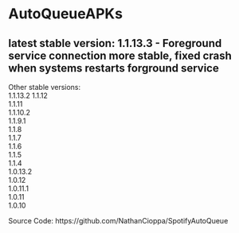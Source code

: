 # AutoQueueAPKs <br>
<h2>latest stable version: 1.1.13.3 - Foreground service connection more stable, fixed crash when systems restarts forground service</h2>
<p>Other stable versions: <br>
1.1.13.2
1.1.12 <br>
1.1.11 <br>
1.1.10.2 <br>
1.1.9.1 <br>
1.1.8 <br>
1.1.7 <br>
1.1.6 <br>
1.1.5 <br>
1.1.4<br>
1.0.13.2 <br>
1.0.12 <br>
1.0.11.1 <br>
1.0.11 <br>
1.0.10

<p>Source Code: <link>https://github.com/NathanCioppa/SpotifyAutoQueue
